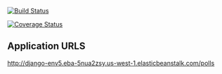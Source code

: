 [![Build Status](https://app.travis-ci.com/poojathakur00/swe1-app.svg?token=mfgmm8RRkgxGVCqTf2gG&branch=master)](https://app.travis-ci.com/poojathakur00/swe1-app)


[![Coverage Status](https://coveralls.io/repos/github/poojathakur00/swe1-app/badge.svg)](https://coveralls.io/github/poojathakur00/swe1-app)



Application URLS
-------------------------------------

http://django-env5.eba-5nua2zsy.us-west-1.elasticbeanstalk.com/polls













